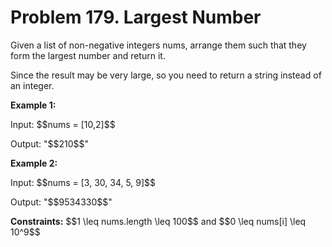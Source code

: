 # Problem 179. Largest Number
<body>
<p>Given a list of non-negative integers nums, arrange them such that they form the largest number and return it.</p>
<p>Since the result may be very large, so you need to return a string instead of an integer.</p>
<p><b>Example 1:</b></p>
<p>Input: $$nums = [10,2]$$</p>
<p>Output: "$$210$$"</p>
<p><b>Example 2:</b></p>
<p>Input: $$nums = [3, 30, 34, 5, 9]$$</p>
<p>Output: "$$9534330$$"</p>
<p><b>Constraints:</b> $$1 \leq nums.length \leq 100$$ and $$0 \leq nums[i] \leq 10^9$$</p>
</body>
